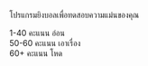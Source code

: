 โปรแกรมยิงบอลเพื่อทดสอบความแม่นของคุณ

1-40 คะแนน อ่อน <br>
50-60 คะแนน เอาเรื่อง <br>
60+ คะแนน โหด  <br> 
